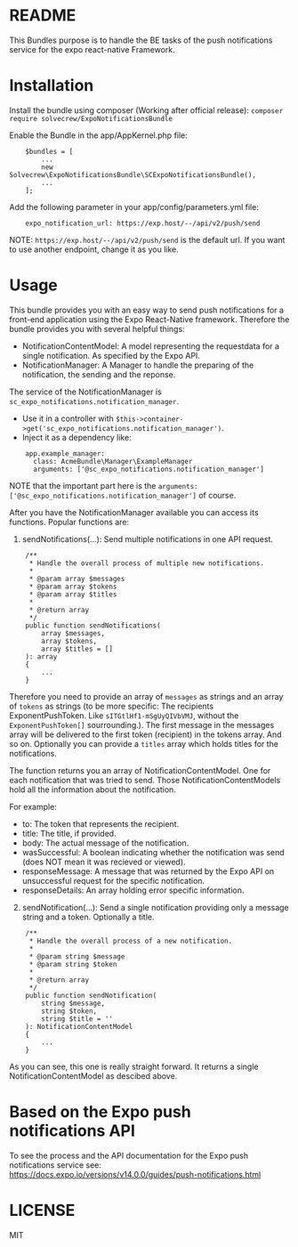 README
======

This Bundles purpose is to handle the BE tasks of the push notifications service for the expo react-native Framework.

# Installation

Install the bundle using composer (Working after official release):
```composer require solvecrew/ExpoNotificationsBundle```

Enable the Bundle in the app/AppKernel.php file:
```
	$bundles = [
		...
		new Solvecrew\ExpoNotificationsBundle\SCExpoNotificationsBundle(),
		...
	];
```
Add the following parameter in your app/config/parameters.yml file:
```
    expo_notification_url: https://exp.host/--/api/v2/push/send
```
NOTE: `https://exp.host/--/api/v2/push/send` is the default url. If you want to use another endpoint, change it as you
like.


# Usage

This bundle provides you with an easy way to send push notifications for a front-end application using the Expo
React-Native framework. Therefore the bundle provides you with several helpful things:
- NotificationContentModel: A model representing the requestdata for a single notification. As specified by the Expo
API.
- NotificationManager: A Manager to handle the preparing of the notification, the sending and the reponse.

The service of the NotificationManager is `sc_expo_notifications.notification_manager`.
- Use it in a controller with `$this->container->get('sc_expo_notifications.notification_manager')`.
- Inject it as a dependency like:
```
    app.example_manager:
      class: AcmeBundle\Manager\ExampleManager
      arguments: ['@sc_expo_notifications.notification_manager']
```
NOTE that the important part here is the `arguments: ['@sc_expo_notifications.notification_manager']` of course.

After you have the NotificationManager available you can access its functions.
Popular functions are:

1. sendNotifications(...): Send multiple notifications in one API request.

```
    /**
     * Handle the overall process of multiple new notifications.
     *
     * @param array $messages
     * @param array $tokens
     * @param array $titles
     *
     * @return array
     */
    public function sendNotifications(
        array $messages,
        array $tokens,
        array $titles = []
    ): array
    {
		...
	}
```

Therefore you need to provide an array of `messages` as strings and an array of `tokens` as strings (to be more
specific: The recipients ExponentPushToken. Like `sITGtlHf1-mSgUyQIVbVMJ`, without the `ExponentPushToken[]`
sourrounding.). The first message in the messages array will be delivered to the first token (recipient) in the tokens
array. And so on. Optionally you can provide a `titles` array which holds titles for the notifications.

The function returns you an array of NotificationContentModel. One for each notification that was tried to send.
Those NotificationContentModels hold all the information about the notification.

For example:
- to: The token that represents the recipient.
- title: The title, if provided.
- body: The actual message of the notification.
- wasSuccessful: A boolean indicating whether the notification was send (does NOT mean it was recieved or viewed).
- responseMessage: A message that was returned by the Expo API on unsuccessful request for the specific notification.
- responseDetails: An array holding error specific information.

2. sendNotification(...): Send a single notification providing only a message string and a token. Optionally a title.

```
    /**
     * Handle the overall process of a new notification.
     *
     * @param string $message
     * @param string $token
     *
     * @return array
     */
    public function sendNotification(
        string $message,
        string $token,
        string $title = ''
    ): NotificationContentModel
    {
		...
	}
```
As you can see, this one is really straight forward. It returns a single NotificationContentModel as descibed above.


# Based on the Expo push notifications API

To see the process and the API documentation for the Expo push notifications service see:
https://docs.expo.io/versions/v14.0.0/guides/push-notifications.html

# LICENSE
MIT
